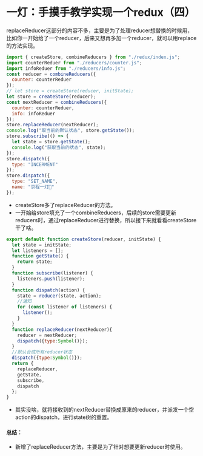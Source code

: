 # 一灯：手摸手教学实现一个redux（四）
replaceReducer这部分的内容不多，主要是为了处理reducer想替换的时候用，比如你一开始给了一个reducer，后来又想再多加一个reducer，就可以用replace的方法实现。

```javascript
import { createStore, combineReducers } from "./redux/index.js";
import counterReduer from "./reducers/counter.js";
import infoReduer from "./reducers/info.js";
const reducer = combineReducers({
  counter: counterReduer
});
// let store = createStore(reducer, initState);
let store = createStore(reducer);
const nextReducer = combineReducers({
  counter: counterReduer,
  info: infoReduer
});
store.replaceReducer(nextReducer);
console.log("取当前的默认状态", store.getState());
store.subscribe(() => {
  let state = store.getState();
  console.log("获取当前的状态", state);
});
store.dispatch({
  type: "INCERMENT"
});
store.dispatch({
  type: "SET_NAME",
  name: "京程一灯🏮"
});
```
- createStore多了replaceReducer的方法。
- 一开始给store填充了一个combineReducers，后续的store需要更新reducers时，通过replaceReducer进行替换，所以接下来就看看createStore干了啥。

```javascript
export default function createStore(reducer, initState) {
  let state = initState;
  let listeners = [];
  function getState() {
    return state;
  }
  function subscribe(listener) {
    listeners.push(listener);
  }
  function dispatch(action) {
    state = reducer(state, action);
    //通知
    for (const listener of listeners) {
      listener();
    }
  }
  function replaceReducer(nextReducer){
    reducer = nextReducer;
    dispatch({type:Symbol()});
  }
  //默认合成所有reducer状态
  dispatch({type:Symbol()});
  return {
    replaceReducer,
    getState,
    subscribe,
    dispatch
  };
}
```
- 其实没啥，就将接收到的nextReducer替换成原来的reducer，并派发一个空action的dispatch，进行state树的重置。

#### 总结：
- 新增了replaceReducer方法，主要是为了针对想要更新reducer时使用。